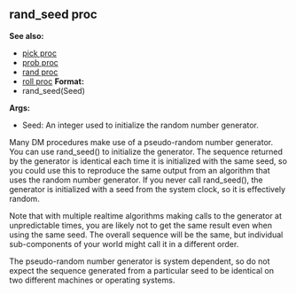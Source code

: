 ## rand_seed proc
**See also:**
+   [pick proc](/ref/proc/pick.md) 
+   [prob proc](/ref/proc/prob.md) 
+   [rand proc](/ref/proc/rand.md) 
+   [roll proc](/ref/proc/roll.md) <!-- -->
**Format:**
+   rand_seed(Seed)
<!-- -->
**Args:**
+   Seed: An integer used to initialize the random number generator.


Many DM procedures make use of a pseudo-random number
generator. You can use rand_seed() to initialize the generator. The
sequence returned by the generator is identical each time it is
initialized with the same seed, so you could use this to reproduce the
same output from an algorithm that uses the random number generator. If
you never call rand_seed(), the generator is initialized with a seed
from the system clock, so it is effectively random. 

Note that
with multiple realtime algorithms making calls to the generator at
unpredictable times, you are likely not to get the same result even when
using the same seed. The overall sequence will be the same, but
individual sub-components of your world might call it in a different
order. 

The pseudo-random number generator is system dependent,
so do not expect the sequence generated from a particular seed to be
identical on two different machines or operating systems.